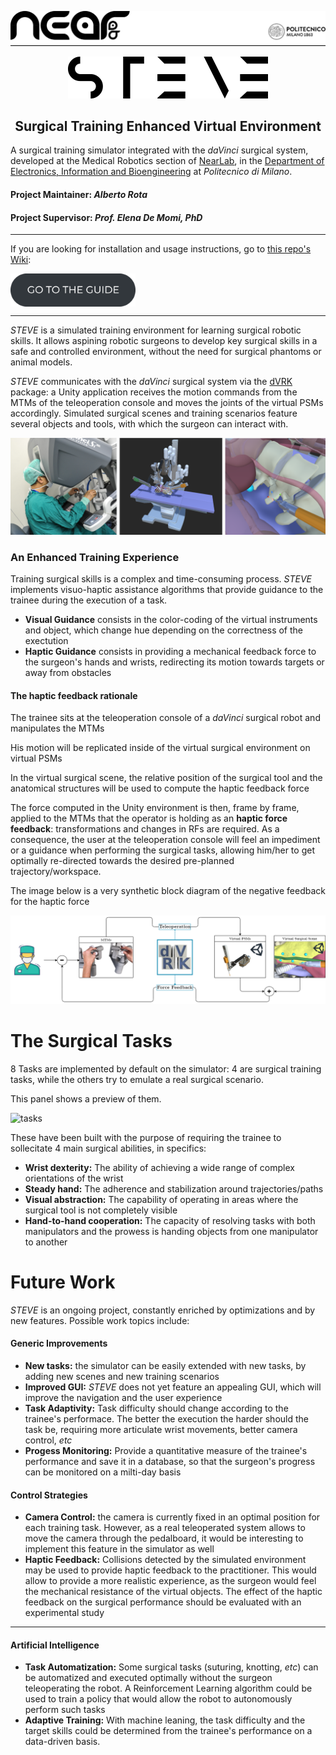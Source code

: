 
<p align="center"> 
<a>
<picture>
  <source media="(prefers-color-scheme: dark)" srcset="Notes/readme/banner_light.png">
  <img alt="NEARLab" src="Notes/readme/banner_dark.png"> 
</picture>
</p>
</p> 
<p align="center"> 
<a>
<picture>
  <source media="(prefers-color-scheme: dark)" srcset="Notes/readme/logo_light.png">
  <img alt="NEARLab" src="Notes/readme/logo_dark.png" width=> 
</picture> 
</a>
</p>

<h2 align="center" >  Surgical Training Enhanced Virtual Environment </h2>

A surgical training simulator integrated with the *daVinci* surgical system, developed at the Medical Robotics section of [NearLab](https://nearlab.polimi.it/), in the [Department of Electronics, Information and Bioengineering](https://www.deib.polimi.it/ita/home) at _Politecnico di Milano_.

#### Project Maintainer: *Alberto Rota*
#### Project Supervisor: *Prof. Elena De Momi, PhD*
***
If you are looking for installation and usage instructions, go to 
<a href="https://github.com/alberto-rota/STEVE/wiki/">this repo's Wiki</a>:   

<p align="left"> 
<a href="https://github.com/alberto-rota/STEVE/wiki/">
<picture>
  <source media="(prefers-color-scheme: dark)" srcset="Notes/readme/guide_button_white.png">
  <img style="vertical-align:middle" alt="NEARLab" src="Notes/readme/guide_button_dark.png" width="200" > 
</picture>
</a> </p>

***
*STEVE* is a simulated training environment for learning surgical robotic skills. It allows aspining robotic surgeons to develop key surgical skills in a safe and controlled environment, without the need for surgical phantoms or animal models. 

*STEVE* communicates with the *daVinci* surgical system via the [dVRK](https://github.com/jhu-dvrk/sawIntuitiveResearchKit) package: a Unity application receives the motion commands from the MTMs of the teleoperation console and moves the joints of the virtual PSMs accordingly. Simulated surgical scenes and training scenarios feature several objects and tools, with which the surgeon can interact with.

![unity](Notes/readme/unity.png)

### An Enhanced Training Experience
Training surgical skills is a complex and time-consuming process. *STEVE* implements visuo-haptic assistance algorithms that provide guidance to the trainee during the execution of a task. 
* **Visual Guidance** consists in the color-coding of the virtual instruments and object, which change hue depending on the correctness of the exectution
* **Haptic Guidance** consists in providing a mechanical feedback force to the surgeon's hands and wrists, redirecting its motion towards targets or away from obstacles


#### The haptic feedback rationale
The trainee sits at the teleoperation console of a *daVinci* surgical robot and manipulates the MTMs

His motion will be replicated inside of the virtual surgical environment on virtual PSMs

In the virtual surgical scene, the relative position of the surgical tool and the anatomical structures will be used to compute the haptic feedback force

The force computed in the Unity environment is then, frame by frame, applied to the MTMs that the operator is holding as an **haptic force feedback**: transformations and changes in RFs are required. As a consequence, the user at the teleoperation console will feel an impediment or a guidance when performing the surgical tasks, allowing him/her to get optimally re-directed towards the desired pre-planned trajectory/workspace.

The image below is a very synthetic block diagram of the negative feedback for the haptic force

![diagram](Notes/readme/diagram.png)
<!-- ![diagram](Notes/readme/assistance_gif.gif) -->


# The Surgical Tasks
8 Tasks are implemented by default on the simulator: 4 are surgical training tasks, while the others try to emulate a real surgical scenario.

This panel shows a preview of them.

![tasks](Notes/readme/taskscollage.gif)

These have been built with the purpose of requiring the trainee to sollecitate 4 main surgical abilities, in specifics:
* **Wrist dexterity:** The ability of achieving a wide range of complex orientations of the wrist
* **Steady hand:** The adherence and stabilization around trajectories/paths
* **Visual abstraction:** The capability of operating in areas where the surgical tool is not completely visible
* **Hand-to-hand cooperation:** The capacity of resolving tasks with both manipulators and the prowess is handing objects from one manipulator to another

# Future Work
*STEVE* is an ongoing project, constantly enriched by optimizations and by new features. Possible work topics include:

#### Generic Improvements
* **New tasks:** the simulator can be easily extended with new tasks, by adding new scenes and new training scenarios
* **Improved GUI:** *STEVE* does not yet feature an appealing GUI, which will improve the navigation and the user experience
* **Task Adaptivity:** Task difficulty should change according to the trainee's performace. The better the execution the harder should the task be, requiring more articulate wrist movements, better camera control, *etc*
* **Progess Monitoring:** Provide a quantitative measure of the trainee's performance and save it in a database, so that the surgeon's progress can be monitored on a milti-day basis

#### Control Strategies
* **Camera Control:** the camera is currently fixed in an optimal position for each training task. However, as a real teleoperated system allows to move the camera through the pedalboard, it would be interesting to implement this feature in the simulator as well
* **Haptic Feedback:** Collisions detected by the simulated environment may be used to provide haptic feedback to the practitioner. This would allow to provide a more realistic experience, as the surgeon would feel the mechanical resistance of the virtual objects. The effect of the haptic feedback on the surgical performance should be evaluated with an experimental study
* ****

#### Artificial Intelligence
* **Task Automatization:** Some surgical tasks (suturing, knotting, *etc*) can be automatized and executed optimally without the surgeon teleoperating the robot. A Reinforcement Learning algorithm could be used to train a policy that would allow the robot to autonomously perform such tasks
* **Adaptive Training:** With machine leaning, the task difficulty and the target skills could be determined from the trainee's performance on a data-driven basis.